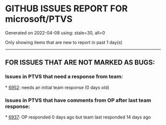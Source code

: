
# GITHUB ISSUES REPORT FOR microsoft/PTVS


Generated on 2022-04-08 using: stale=30, all=0


Only showing items that are new to report in past 1 day(s)


---

## FOR ISSUES THAT ARE NOT MARKED AS BUGS:


### Issues in PTVS that need a response from team:


\* [6952](https://github.com/microsoft/PTVS/issues/6952 "Pytest with ini file with testpaths returns tests in project that don't match the specified path."): needs an initial team response (0 days old)

### Issues in PTVS that have comments from OP after last team response:


\* [6937](https://github.com/microsoft/PTVS/issues/6937 "An error &quot;Cannot access a disposed object...&quot; pops up when save Python Project File."): OP responded 0 days ago but team last responded 14 days ago

